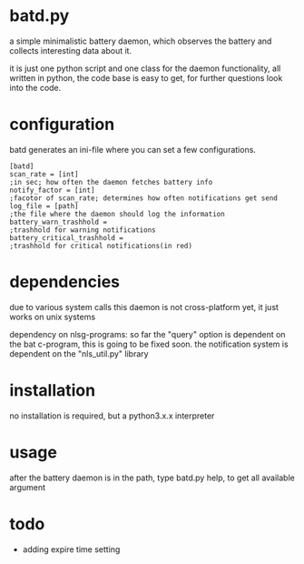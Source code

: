 # batd.py
a simple minimalistic battery daemon, which observes the battery
and collects interesting data about it.

it is just one python script and one class for the daemon functionality,
all written in python, the code base is easy to get, for further questions
look into the code.

# configuration
batd generates an ini-file where you can set a few configurations.
```
[batd]
scan_rate = [int] 
;in sec; how often the daemon fetches battery info
notify_factor = [int] 
;facotor of scan_rate; determines how often notifications get send  
log_file = [path] 
;the file where the daemon should log the information
battery_warn_trashhold = 
;trashhold for warning notifications
battery_critical_trashhold = 
;trashhold for critical notifications(in red)
```

# dependencies
due to various system calls this daemon is not cross-platform yet, it just works on unix systems

dependency on nlsg-programs:
so far the "query" option is dependent on the bat c-program, this is going to be fixed soon.
the notification system is dependent on the "nls_util.py" library

# installation
no installation is required, but a python3.x.x interpreter

# usage
after the battery daemon is in the path,
type batd.py help, to get all available argument

# todo
 - adding expire time setting

